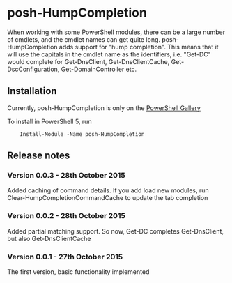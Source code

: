 # posh-HumpCompletion
When working with some PowerShell modules, there can be a large number of cmdlets, and the cmdlet names can get quite long.
posh-HumpCompletion adds support for "hump completion". This means that it will use the capitals in the cmdlet name as the identifiers, 
i.e. "Get-DC<tab>" would complete for Get-DnsClient, Get-DnsClientCache, Get-DscConfiguration, Get-DomainController etc.

## Installation
Currently, posh-HumpCompletion is only on the [PowerShell Gallery](https://www.powershellgallery.com/packages/posh-HumpCompletion/)

To install in PowerShell 5, run
```
	Install-Module -Name posh-HumpCompletion
```

## Release notes

### Version 0.0.3 - 28th October 2015
Added caching of command details. If you add load new modules, run Clear-HumpCompletionCommandCache to update the tab completion

### Version 0.0.2 - 28th October 2015
Added partial matching support. So now, Get-DC completes Get-DnsClient, but also Get-DnsClientCache

### Version 0.0.1 - 27th October 2015
The first version, basic functionality implemented